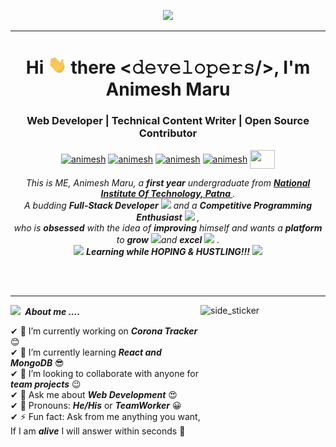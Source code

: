 <p align="center">
  <img src="https://github.com/thompsonemerson/thompsonemerson/raw/master/cover-thompson.png" height="200"/>
</p>
<hr>

<h1 align="center">Hi <img src="https://raw.githubusercontent.com/ABSphreak/ABSphreak/master/gifs/Hi.gif" width="30px"> there <𝚍𝚎𝚟𝚎𝚕𝚘𝚙𝚎𝚛𝚜/>, I'm Animesh Maru</h1>
<h3 align="center">Web Developer | Technical Content Writer | Open Source Contributor</h3>


<p align="center">
<a href="https://www.hackerrank.com/animeshmaru16" target="blank"><img align="center" src="https://cdn.worldvectorlogo.com/logos/hackerrank.svg" alt="animesh" height="30" width="40" /></a>
<a href="https://www.linkedin.com/in/animesh-maru/" target="blank"><img align="center" src="https://image.flaticon.com/icons/png/128/174/174857.png" alt="animesh" height="30" width="40" /></a>  
<a href="https://www.instagram.com/aniimesh/" target="blank"><img align="center" src="https://image.flaticon.com/icons/png/128/174/174855.png" alt="animesh" height="30" width="40" /></a>
<a href="https://www.facebook.com//" target="blank"><img align="center" src="https://www.svgrepo.com/show/299425/facebook.svg" alt="animesh" height="30" width="40" /></a>
 <a href = "animeshmaru16@gmail.com"><img align="center" src="https://seeklogo.com/images/G/gmail-new-2020-logo-32DBE11BB4-seeklogo.com.png" height="30" width="40" /></a>
</p>
</p>

<p align="center">
  <em>
    This is ME, Animesh Maru, a <b>first year</b> undergraduate from <a href="http://www.nitp.ac.in/php/home.php"> <b>National Institute Of Technology, Patna </b> </a>. <br>
    A budding <b>Full-Stack Developer</b> <img src="https://github.com/TheDudeThatCode/TheDudeThatCode/blob/master/Assets/Developer.gif" width="30px"> and a <b>Competitive Programming Enthusiast</b>&nbsp;<img src="https://github.com/TheDudeThatCode/TheDudeThatCode/blob/master/Assets/Designer.gif" width="36px">&nbsp,<br>who is <b>obsessed</b>
    with the idea of <b>improving</b> himself and wants a <b>platform</b> to 
    <b>grow</b> <img src="https://github.com/TheDudeThatCode/TheDudeThatCode/blob/master/Assets/Rocket.gif" width="18px">and 
    <b>excel</b> <img src="https://github.com/TheDudeThatCode/TheDudeThatCode/blob/master/Assets/Medal.gif" width="20px">&nbsp.
  </em> 
  <br>
  <img src="https://media.giphy.com/media/VgCDAzcKvsR6OM0uWg/giphy.gif" width="50" /> <b><i>Learning while HOPING & HUSTLING!!!</i></b> <img src="https://media.giphy.com/media/7j2hfyeVcDtf2/giphy.gif" width="50" />
</p>
<br><br>
<hr>

<img align="right" width=200px height=200px alt="side_sticker" src="https://media.giphy.com/media/TEnXkcsHrP4YedChhA/giphy.gif" />

<p><img src="https://media.giphy.com/media/iY8CRBdQXODJSCERIr/giphy.gif" width="30px">&nbsp;<i><b> About me ....</b></i></p>

✔ 🔭 I’m currently working on ***Corona Tracker*** 😊 <br>
✔ 🌱 I’m currently learning ***React and MongoDB*** 😎 <br>
✔ 👯 I’m looking to collaborate with anyone for ***team projects*** 😉 <br>
✔ 💬 Ask me about ***Web Development*** 😍<br>
✔ 🎯 Pronouns:  ***He/His*** or ***TeamWorker*** 😀<br>
✔ ⚡ Fun fact: Ask from me anything you want, If I am ***alive*** I will answer within seconds 🤗<br><br><br>

<!--   <p align="center">
 <img src="https://media.giphy.com/media/W5eoZHPpUx9sapR0eu/giphy.gif" width="30px" alt="Git"/>&nbsp;<i><b>Git Activeness</b></i></p> -->
